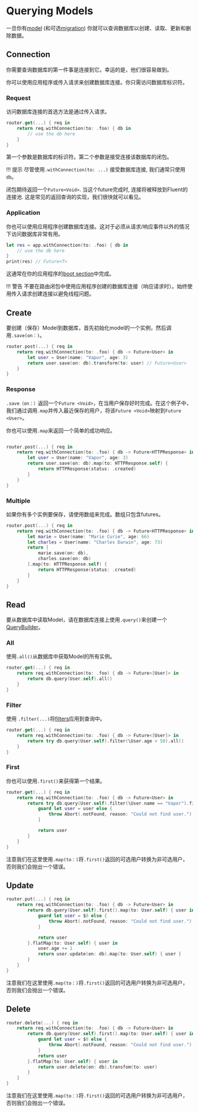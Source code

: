 # Querying Models

一旦你有[model](models.md) (和可选[migration](migrations.md)) 你就可以查询数据库以创建、读取、更新和删除数据。

## Connection

你需要查询数据库的第一件事是连接到它。幸运的是，他们很容易做到。

你可以使用应用程序或传入请求来创建数据库连接。你只需访问数据库标识符。

### Request

访问数据库连接的首选方法是通过传入请求。

```swift
router.get(...) { req in
    return req.withConnection(to: .foo) { db in
        // use the db here
    }
}
```

第一个参数是数据库的标识符。第二个参数是接受连接该数据库的闭包。

!!! 提示
    尽管使用`.withConnection(to: ...)` 接受数据库连接, 我们通常只使用`db`。

闭包期待返回一个`Future<Void>`. 当这个future完成时, 连接将被释放到Fluent的连接池. 这是常见的返回查询的实现，我们很快就可以看见。

### Application

你也可以使用应用程序创建数据库连接。这对于必须从请求/响应事件以外的情况下访问数据库非常有用。

```swift
let res = app.withConnection(to: .foo) { db in
    // use the db here
}
print(res) // Future<T>
```

这通常在你的应用程序的[boot section](../getting-started/structure.md#boot)中完成。

!!! 警告
    不要在路由闭包中使用应用程序创建的数据库连接（响应请求时）。始终使用传入请求创建连接以避免线程问题。

## Create

要创建（保存）Model到数据库，首先初始化model的一个实例，然后调用`.save(on：)`。

```swift
router.post(...) { req in
    return req.withConnection(to: .foo) { db -> Future<User> in
        let user = User(name: "Vapor", age: 3)
        return user.save(on: db).transform(to: user) // Future<User>
    }
}
```

### Response

`.save（on：）`返回一个`Future <Void>`，在当用户保存好时完成。在这个例子中，我们通过调用`.map`并传入最近保存的用户，将该`Future <Void>`映射到`Future <User>`。 

你也可以使用`.map`来返回一个简单的成功响应。

```swift

router.post(...) { req in
    return req.withConnection(to: .foo) { db -> Future<HTTPResponse> in
        let user = User(name: "Vapor", age: 3)
        return user.save(on: db).map(to: HTTPResponse.self) {
            return HTTPResponse(status: .created)
        }
    }
}
```

### Multiple

如果你有多个实例要保存，请使用数组来完成。数组只包含futures。

```swift
router.post(...) { req in
    return req.withConnection(to: .foo) { db -> Future<HTTPResponse> in
        let marie = User(name: "Marie Curie", age: 66)
        let charles = User(name: "Charles Darwin", age: 73)
        return [
            marie.save(on: db),
            charles.save(on: db)
        ].map(to: HTTPResponse.self) {
            return HTTPResponse(status: .created)
        }
    }
}
```

## Read

要从数据库中读取Model，请在数据库连接上使用`.query()`来创建一个[QueryBuilder](../query-builder)。

### All

使用`.all()`从数据库中获取Model的所有实例。

```swift
router.get(...) { req in
    return req.withConnection(to: .foo) { db -> Future<[User]> in
        return db.query(User.self).all()
    }
}
```

### Filter

使用 `.filter(...)`将[filters](../query-builder#filters)应用到查询中。

```swift
router.get(...) { req in
    return req.withConnection(to: .foo) { db -> Future<[User]> in
        return try db.query(User.self).filter(\User.age > 50).all()
    }
}
```

### First

你也可以使用`.first()`来获得第一个结果。

```swift
router.get(...) { req in
    return req.withConnection(to: .foo) { db -> Future<User> in
        return try db.query(User.self).filter(\User.name == "Vapor").first().map(to: User.self) { user in
            guard let user = user else {
                throw Abort(.notFound, reason: "Could not find user.")
            }

            return user
        }
    }
}
```

注意我们在这里使用`.map(to：)`将`.first()`返回的可选用户转换为非可选用户，否则我们会抛出一个错误。

## Update

```swift
router.put(...) { req in
    return req.withConnection(to: .foo) { db -> Future<User> in
        return db.query(User.self).first().map(to: User.self) { user in
            guard let user = $0 else {
                throw Abort(.notFound, reason: "Could not find user.")
            }

            return user
        }.flatMap(to: User.self) { user in
            user.age += 1
            return user.update(on: db).map(to: User.self) { user }
        }
    }
}
```

注意我们在这里使用`.map(to：)`将`.first()`返回的可选用户转换为非可选用户，否则我们会抛出一个错误。

## Delete
```swift
router.delete(...) { req in
    return req.withConnection(to: .foo) { db -> Future<User> in
        return db.query(User.self).first().map(to: User.self) { user in
            guard let user = $0 else {
                throw Abort(.notFound, reason: "Could not find user.")
            }
            return user
        }.flatMap(to: User.self) { user in
            return user.delete(on: db).transfom(to: user)
        }
    }
}
```

注意我们在这里使用`.map(to：)`将`.first()`返回的可选用户转换为非可选用户，否则我们会抛出一个错误。